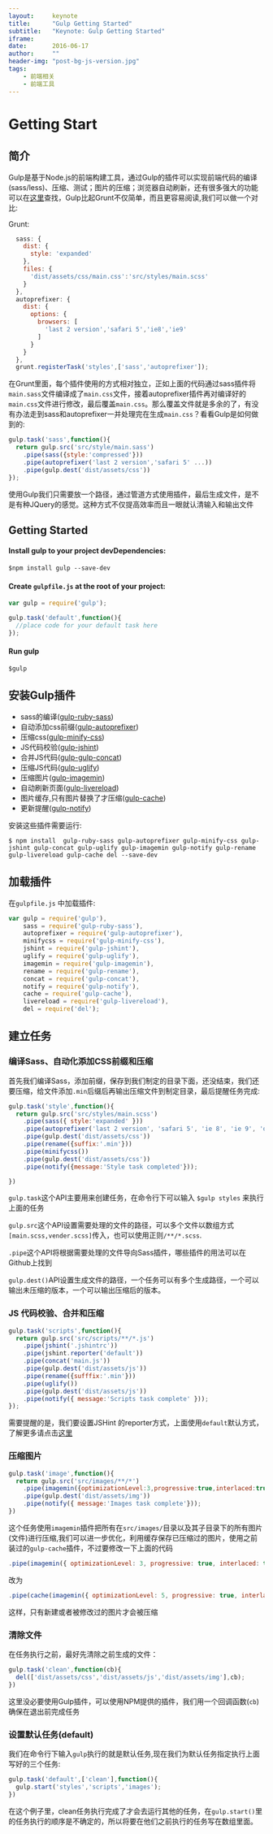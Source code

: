 ```yaml
---
layout:     keynote
title:      "Gulp Getting Started"
subtitle:   "Keynote: Gulp Getting Started"
iframe:     
date:       2016-06-17
author:     ""
header-img: "post-bg-js-version.jpg"
tags:
    - 前端相关
    - 前端工具
---
```

# Getting Start

## 简介

  Gulp是基于Node.js的前端构建工具，通过Gulp的插件可以实现前端代码的编译(sass/less)、压缩、测试；图片的压缩；浏览器自动刷新，还有很多强大的功能可以在[这里](http://gulpjs.com/plugins/)查找，Gulp比起Grunt不仅简单，而且更容易阅读,我们可以做一个对比:

  Grunt:
```javascript
  sass: {
    dist: {
      style: 'expanded'
    },
    files: {
      'dist/assets/css/main.css':'src/styles/main.scss'
    }
  },
  autoprefixer: {
    dist: {
      options: {
        browsers: [
          'last 2 version','safari 5','ie8','ie9'
        ]
      }
    }
  },
  grunt.registerTask('styles',['sass','autoprefixer']);

```

  在Grunt里面，每个插件使用的方式相对独立，正如上面的代码通过sass插件将`main.sass`文件编译成了`main.css`文件，接着autoprefixer插件再对编译好的`main.css`文件进行修改，最后覆盖`main.css`。那么覆盖文件就是多余的了，有没有办法走到sass和autoprefixer一并处理完在生成`main.css`？看看Gulp是如何做到的:

```javascript
gulp.task('sass',function(){
  return gulp.src('src/style/main.sass')
    .pipe(sass({style:'compressed'}))
    .pipe(autoprefixer('last 2 version','safari 5' ...))
    .pipe(gulp.dest('dist/assets/css'))
});
```
使用Gulp我们只需要放一个路径，通过管道方式使用插件，最后生成文件，是不是有种JQuery的感觉。这种方式不仅提高效率而且一眼就认清输入和输出文件

## Getting Started

#### Install gulp to your project devDependencies:

```shell
$npm install gulp --save-dev
```

#### Create `gulpfile.js` at the root of your project:

```javascript
var gulp = require('gulp');

gulp.task('default',function(){
  //place code for your default task here
});
```

#### Run gulp

```shell
$gulp
```

## 安装Gulp插件

  - sass的编译([gulp-ruby-sass](https://github.com/sindresorhus/gulp-ruby-sass))
  - 自动添加css前缀([gulp-autoprefixer](https://github.com/Metrime/gulp-autoprefixer))
  - 压缩css([gulp-minify-css](https://github.com/jonathanepollack/gulp-minify-css))
  - JS代码校验([gulp-jshint](https://github.com/spalger/gulp-jshint))
  - 合并JS代码([gulp-gulp-concat](https://github.com/contra/gulp-concat))
  - 压缩JS代码([gulp-uglify](https://github.com/terinjokes/gulp-uglify))
  - 压缩图片([gulp-imagemin](https://github.com/sindresorhus/gulp-imagemin))
  - 自动刷新页面([gulp-livereload](https://github.com/vohof/gulp-livereload))
  - 图片缓存,只有图片替换了才压缩([gulp-cache](https://github.com/jgable/gulp-cache))
  - 更新提醒([gulp-notify](https://github.com/mikaelbr/gulp-notify))

安装这些插件需要运行:

```shell
$ npm install  gulp-ruby-sass gulp-autoprefixer gulp-minify-css gulp-jshint gulp-concat gulp-uglify gulp-imagemin gulp-notify gulp-rename gulp-livereload gulp-cache del --save-dev

```

## 加载插件

在`gulpfile.js` 中加载插件:

```javascript
var gulp = require('gulp'),
    sass = require('gulp-ruby-sass'),
    autoprefixer = require('gulp-autoprefixer'),
    minifycss = require('gulp-minify-css'),
    jshint = require('gulp-jshint'),
    uglify = require('gulp-uglify'),
    imagemin = require('gulp-imagemin'),
    rename = require('gulp-rename'),
    concat = require('gulp-concat'),
    notify = require('gulp-notify'),
    cache = require('gulp-cache'),
    livereload = require('gulp-livereload'),
    del = require('del');
```

## 建立任务

### 编译Sass、自动化添加CSS前缀和压缩

首先我们编译Sass，添加前缀，保存到我们制定的目录下面，还没结束，我们还要压缩，给文件添加`.min`后缀后再输出压缩文件到制定目录，最后提醒任务完成:

```javascript
gulp.task('style',function(){
  return gulp.src('src/styles/main.scss')
    .pipe(sass({ style:'expanded' }))
    .pipe(autoprefixer('last 2 version', 'safari 5', 'ie 8', 'ie 9', 'opera 12.1', 'ios 6', 'android 4'))
    .pipe(gulp.dest('dist/assets/css'))
    .pipe(rename({suffix:'.min'}))
    .pipe(minifycss())
    .pipe(gulp.dest('dist/assets/css'))
    .pipe(notify({message:'Style task completed'}));

})
```

  `gulp.task`这个API主要用来创建任务，在命令行下可以输入 `$gulp styles` 来执行上面的任务

  `gulp.src`这个API设置需要处理的文件的路径，可以多个文件以数组方式`[main.scss,vender.scss]`传入，也可以使用正则`/**/*.scss`.

  `.pipe`这个API将根据需要处理的文件导向Sass插件，哪些插件的用法可以在Github上找到

  `gulp.dest()`API设置生成文件的路径，一个任务可以有多个生成路径，一个可以输出未压缩的版本，一个可以输出压缩后的版本。

### JS 代码校验、合并和压缩

```javascript
gulp.task('scripts',function(){
  return gulp.src('src/scripts/**/*.js')
    .pipe(jshint('.jshintrc'))
    .pipe(jshint.reporter('default'))
    .pipe(concat('main.js'))
    .pipe(gulp.dest('dist/assets/js'))
    .pipe(rename({sufffix:'.min'}))
    .pipe(uglify())
    .pipe(gulp.dest('dist/assets/js'))
    .pipe(notify({ message:'Scripts task complete' }));
});
```

需要提醒的是，我们要设置JSHint 的reporter方式，上面使用`default`默认方式，了解更多请点击[这里](http://jshint.com/docs/reporters/)

### 压缩图片

```javascript
gulp.task('image',function(){
  return gulp.src('src/images/**/*')
    .pipe(imagemin({optimizationLevel:3,progressive:true,interlaced:true}))
    .pipe(gulp.dest('dist/assets/img'))
    .pipe(notify({ message:'Images task complete'}));
})
```

这个任务使用`imagemin`插件把所有在`src/images/`目录以及其子目录下的所有图片(文件)进行压缩,我们可以进一步优化，利用缓存保存已压缩过的图片，使用之前装过的`gulp-cache`插件，不过要修改一下上面的代码

```javascript
.pipe(imagemin({ optimizationLevel: 3, progressive: true, interlaced: true }))
```
改为
```javascript
.pipe(cache(imagemin({ optimizationLevel: 5, progressive: true, interlaced: true })))
```

这样，只有新建或者被修改过的图片才会被压缩

### 清除文件

  在任务执行之前，最好先清除之前生成的文件：

  ```javascript
  gulp.task('clean',function(cb){
    del(['dist/assets/css','dist/assets/js','dist/assets/img'],cb);
  })
  ```

  这里没必要使用Gulp插件，可以使用NPM提供的插件，我们用一个回调函数(`cb`)确保在退出前完成任务

### 设置默认任务(default)

我们在命令行下输入`gulp`执行的就是默认任务,现在我们为默认任务指定执行上面写好的三个任务:

```javascript
gulp.task('default',['clean'],function(){
  gulp.start('styles','scripts','images');
})
```

在这个例子里，clean任务执行完成了才会去运行其他的任务，在`gulp.start()`里的任务执行的顺序是不确定的，所以将要在他们之前执行的任务写在数组里面。
